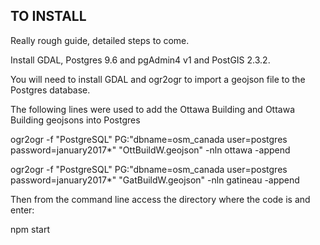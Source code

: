 ## TO INSTALL

Really rough guide, detailed steps to come.

Install GDAL, Postgres 9.6 and pgAdmin4 v1 and PostGIS 2.3.2.

You will need to install GDAL and ogr2ogr to import a geojson file to the Postgres database. 

The following lines were used to add the Ottawa Building and Ottawa Building geojsons into Postgres

ogr2ogr -f "PostgreSQL" PG:"dbname=osm_canada user=postgres password=january2017*" "OttBuildW.geojson" -nln ottawa -append

ogr2ogr -f "PostgreSQL" PG:"dbname=osm_canada user=postgres password=january2017*" "GatBuildW.geojson" -nln gatineau -append

Then from the command line access the directory where the code is and enter:

npm start